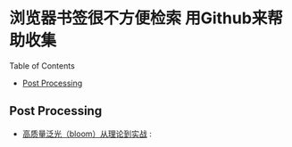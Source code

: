 # 浏览器书签很不方便检索 用Github来帮助收集


Table of Contents
- [Post Processing](#post-processing)



## Post Processing
- [高质量泛光（bloom）从理论到实战](https://zhuanlan.zhihu.com/p/525500877) : 
